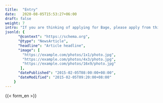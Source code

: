 ```yaml
---
title:  "Entry"
date:   2020-08-05T15:53:27+06:00
draft: false
weight: 7
intro: "If you are thinking of applying for Bage, please apply from this application form. You will need your resume and resume to apply. The recruiting staff will contact you within a few business days regarding the results of the document screening."
jsonld: {
      "@context": "https://schema.org",
      "@type": "NewsArticle",
      "headline": "Article headline",
      "image": [
        "https://example.com/photos/1x1/photo.jpg",
        "https://example.com/photos/4x3/photo.jpg",
        "https://example.com/photos/16x9/photo.jpg"
       ],
      "datePublished": "2015-02-05T08:00:00+08:00",
      "dateModified": "2015-02-05T09:20:00+08:00"
    }
---
```


{{< form_en >}}